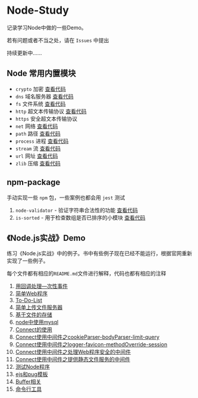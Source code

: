 # Node-Study
记录学习Node中做的一些Demo。

若有问题或者不当之处，请在 `Issues` 中提出

持续更新中......



## Node 常用内置模块

- `crypto` 加密   [查看代码](https://github.com/ZiKng-Coding/Node-Study/tree/main/Node%E5%B8%B8%E7%94%A8%E5%86%85%E7%BD%AE%E6%A8%A1%E5%9D%97/crypto%20%E5%8A%A0%E5%AF%86)
- `dns` 域名服务器   [查看代码](https://github.com/ZiKng-Coding/Node-Study/tree/main/Node%E5%B8%B8%E7%94%A8%E5%86%85%E7%BD%AE%E6%A8%A1%E5%9D%97/dns%20%E5%9F%9F%E5%90%8D%E6%9C%8D%E5%8A%A1%E5%99%A8)
- `fs` 文件系统   [查看代码](https://github.com/ZiKng-Coding/Node-Study/tree/main/Node%E5%B8%B8%E7%94%A8%E5%86%85%E7%BD%AE%E6%A8%A1%E5%9D%97/fs%20%E6%96%87%E4%BB%B6%E7%B3%BB%E7%BB%9F)
- `http` 超文本传输协议   [查看代码](https://github.com/ZiKng-Coding/Node-Study/tree/main/Node%E5%B8%B8%E7%94%A8%E5%86%85%E7%BD%AE%E6%A8%A1%E5%9D%97/http%20%E8%B6%85%E6%96%87%E6%9C%AC%E4%BC%A0%E8%BE%93%E5%8D%8F%E8%AE%AE)
- `https` 安全超文本传输协议
- `net` 网络   [查看代码](https://github.com/ZiKng-Coding/Node-Study/tree/main/Node%E5%B8%B8%E7%94%A8%E5%86%85%E7%BD%AE%E6%A8%A1%E5%9D%97/net%20%E7%BD%91%E7%BB%9C)
- `path` 路径   [查看代码](https://github.com/ZiKng-Coding/Node-Study/tree/main/Node%E5%B8%B8%E7%94%A8%E5%86%85%E7%BD%AE%E6%A8%A1%E5%9D%97/path%20%E8%B7%AF%E5%BE%84)
- `process` 进程   [查看代码](https://github.com/ZiKng-Coding/Node-Study/tree/main/Node%E5%B8%B8%E7%94%A8%E5%86%85%E7%BD%AE%E6%A8%A1%E5%9D%97/process%20%E8%BF%9B%E7%A8%8B)
- `stream` 流   [查看代码](https://github.com/Zeekg-zk/Node-Study/tree/main/Node%E5%B8%B8%E7%94%A8%E5%86%85%E7%BD%AE%E6%A8%A1%E5%9D%97/stream%20%E6%B5%81)
- `url` 网址   [查看代码](https://github.com/ZiKng-Coding/Node-Study/tree/main/Node%E5%B8%B8%E7%94%A8%E5%86%85%E7%BD%AE%E6%A8%A1%E5%9D%97/url%20%E7%BD%91%E5%9D%80)
- `zlib` 压缩   [查看代码](https://github.com/ZiKng-Coding/Node-Study/tree/main/Node%E5%B8%B8%E7%94%A8%E5%86%85%E7%BD%AE%E6%A8%A1%E5%9D%97/zlib%20%E5%8E%8B%E7%BC%A9)

## npm-package

手动实现一些 `npm` 包，一些案例也都会用 `jest` 测试

1. `node-validator` - 验证字符串合法性的功能   [查看代码](https://github.com/ZiKng-Coding/Node-Study/tree/main/npm-package/node-validator)
2. `is-sorted` - 用于检查数组是否已排序的小模块   [查看代码](https://github.com/ZiKng-Coding/Node-Study/tree/main/npm-package/is-sorted)

## 《Node.js实战》Demo

练习《Node.js实战》中的例子。书中有些例子现在已经不能运行，根据官网重新实现了一些例子。

每个文件都有相应的`README.md`文件进行解释，代码也都有相应的注释

1. [用回调处理—次性事件](https://github.com/ZiKng-Coding/Node-Study/tree/main/%E3%80%8ANode.js%E5%AE%9E%E6%88%98%E3%80%8BDemo/1.%E7%94%A8%E5%9B%9E%E8%B0%83%E5%A4%84%E7%90%86%E4%B8%80%E6%AC%A1%E6%80%A7%E4%BA%8B%E4%BB%B6)
2. [简单Web程序](https://github.com/ZiKng-Coding/Node-Study/tree/main/%E3%80%8ANode.js%E5%AE%9E%E6%88%98%E3%80%8BDemo/2.%E7%AE%80%E5%8D%95Web%E7%A8%8B%E5%BA%8F)
3. [To-Do-List](https://github.com/ZiKng-Coding/Node-Study/tree/main/%E3%80%8ANode.js%E5%AE%9E%E6%88%98%E3%80%8BDemo/3.To-Do-List)
4. [简单上传文件服务器](https://github.com/ZiKng-Coding/Node-Study/tree/main/%E3%80%8ANode.js%E5%AE%9E%E6%88%98%E3%80%8BDemo/4.%E7%AE%80%E5%8D%95%E4%B8%8A%E4%BC%A0%E6%96%87%E4%BB%B6%E6%9C%8D%E5%8A%A1%E5%99%A8)
5. [基于文件的存储](https://github.com/ZiKng-Coding/Node-Study/tree/main/%E3%80%8ANode.js%E5%AE%9E%E6%88%98%E3%80%8BDemo/5.%E5%9F%BA%E4%BA%8E%E6%96%87%E4%BB%B6%E7%9A%84%E5%AD%98%E5%82%A8)
6. [node中使用mysql](https://github.com/ZiKng-Coding/Node-Study/tree/main/%E3%80%8ANode.js%E5%AE%9E%E6%88%98%E3%80%8BDemo/6.node%E4%B8%AD%E4%BD%BF%E7%94%A8mysql)
7. [Connect的使用](https://github.com/ZiKng-Coding/Node-Study/tree/main/%E3%80%8ANode.js%E5%AE%9E%E6%88%98%E3%80%8BDemo/7.Connect%E4%BD%BF%E7%94%A8)
8. [Connect使用中间件之cookieParser-bodyParser-limit-query](https://github.com/ZiKng-Coding/Node-Study/tree/main/%E3%80%8ANode.js%E5%AE%9E%E6%88%98%E3%80%8BDemo/8.Connect%E8%87%AA%E5%B8%A6%E7%9A%84%E4%B8%AD%E9%97%B4%E4%BB%B6%E4%B9%8BcookieParser-bodyParser-limit-query)
9. [Connect使用中间件之logger-favicon-methodOverride-session](https://github.com/ZiKng-Coding/Node-Study/tree/main/%E3%80%8ANode.js%E5%AE%9E%E6%88%98%E3%80%8BDemo/9.Connect%E4%BD%BF%E7%94%A8%E4%B8%AD%E9%97%B4%E4%BB%B6%E4%B9%8Blogger-favicon-methodOverride-session)
10. [Connect使用中间件之处理Web程序安全的中间件](https://github.com/ZiKng-Coding/Node-Study/tree/main/%E3%80%8ANode.js%E5%AE%9E%E6%88%98%E3%80%8BDemo/10.Connect%E4%BD%BF%E7%94%A8%E4%B8%AD%E9%97%B4%E4%BB%B6%E4%B9%8B%E5%A4%84%E7%90%86Web%E7%A8%8B%E5%BA%8F%E5%AE%89%E5%85%A8%E7%9A%84%E4%B8%AD%E9%97%B4%E4%BB%B6)
11. [Connect使用中间件之提供静态文件服务的中间件](https://github.com/ZiKng-Coding/Node-Study/tree/main/%E3%80%8ANode.js%E5%AE%9E%E6%88%98%E3%80%8BDemo/11.Connect%E4%BD%BF%E7%94%A8%E4%B8%AD%E9%97%B4%E4%BB%B6%E4%B9%8B%E6%8F%90%E4%BE%9B%E9%9D%99%E6%80%81%E6%96%87%E4%BB%B6%E6%9C%8D%E5%8A%A1%E7%9A%84%E4%B8%AD%E9%97%B4%E4%BB%B6)
12. [测试Node程序](https://github.com/ZiKng-Coding/Node-Study/tree/main/%E3%80%8ANode.js%E5%AE%9E%E6%88%98%E3%80%8BDemo/12.%E6%B5%8B%E8%AF%95Node%E7%A8%8B%E5%BA%8F)
13. [ejs和pug模板](https://github.com/ZiKng-Coding/Node-Study/tree/main/%E3%80%8ANode.js%E5%AE%9E%E6%88%98%E3%80%8BDemo/13.ejs%E5%92%8Cpug%E6%A8%A1%E6%9D%BF)
14. [Buffer相关](https://github.com/ZiKng-Coding/Node-Study/tree/main/%E3%80%8ANode.js%E5%AE%9E%E6%88%98%E3%80%8BDemo/14.Buffer%E7%9B%B8%E5%85%B3)
15. [命令行工具](https://github.com/ZiKng-Coding/Node-Study/tree/main/%E3%80%8ANode.js%E5%AE%9E%E6%88%98%E3%80%8BDemo/15.%E5%91%BD%E4%BB%A4%E8%A1%8C%E5%B7%A5%E5%85%B7)
